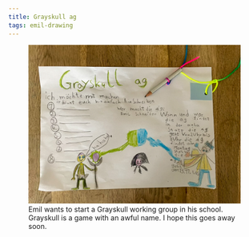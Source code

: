 ```yaml
---
title: Grayskull ag
tags: emil-drawing
---
```

<figure class="hero">
<img src="/img/emil-drawing/IMG_4940.jpg" alt="A colorful image by Emil that prompts to enlist yourself for his Graysckull working group">
<figcaption>Emil wants to start a Grayskull working group in his school. Grayskull is a game with an awful name. I hope this goes away soon.</figcaption> 
</figure>